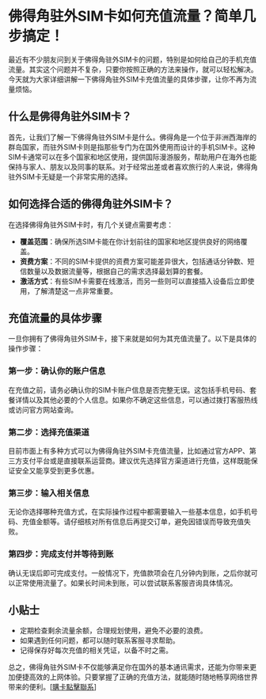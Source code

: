 # 佛得角驻外SIM卡如何充值流量？简单几步搞定！

最近有不少朋友问到关于佛得角驻外SIM卡的问题，特别是如何给自己的手机充值流量。其实这个问题并不复杂，只要你按照正确的方法来操作，就可以轻松解决。今天就为大家详细讲解一下佛得角驻外SIM卡充值流量的具体步骤，让你不再为流量烦恼。

## 什么是佛得角驻外SIM卡？

首先，让我们了解一下佛得角驻外SIM卡是什么。佛得角是一个位于非洲西海岸的群岛国家，而驻外SIM卡则是指那些专门为在国外使用而设计的手机SIM卡。这种SIM卡通常可以在多个国家和地区使用，提供国际漫游服务，帮助用户在海外也能保持与家人、朋友以及同事的联系。对于经常出差或者喜欢旅行的人来说，佛得角驻外SIM卡无疑是一个非常实用的选择。

## 如何选择合适的佛得角驻外SIM卡？

在选择佛得角驻外SIM卡时，有几个关键点需要考虑：

- **覆盖范围**：确保所选SIM卡能在你计划前往的国家和地区提供良好的网络覆盖。
- **资费方案**：不同的SIM卡提供的资费方案可能差异很大，包括通话分钟数、短信数量以及数据流量等，根据自己的需求选择最划算的套餐。
- **激活方式**：有些SIM卡需要在线激活，而另一些则可以直接插入设备后立即使用，了解清楚这一点非常重要。

## 充值流量的具体步骤

一旦你拥有了佛得角驻外SIM卡，接下来就是如何为其充值流量了。以下是具体的操作步骤：

### 第一步：确认你的账户信息

在充值之前，请务必确认你的SIM卡账户信息是否完整无误。这包括手机号码、套餐详情以及其他必要的个人信息。如果你不确定这些信息，可以通过拨打客服热线或访问官方网站查询。

### 第二步：选择充值渠道

目前市面上有多种方式可以为佛得角驻外SIM卡充值流量，比如通过官方APP、第三方支付平台或是直接联系运营商。建议优先选择官方渠道进行充值，这样既能保证安全又能享受到更多优惠。

### 第三步：输入相关信息

无论你选择哪种充值方式，在实际操作过程中都需要输入一些基本信息，如手机号码、充值金额等。请仔细核对所有信息后再提交订单，避免因错误而导致充值失败。

### 第四步：完成支付并等待到账

确认无误后即可完成支付。一般情况下，充值款项会在几分钟内到账，之后你就可以正常使用流量了。如果长时间未到账，可以尝试联系客服咨询具体情况。

## 小贴士

- 定期检查剩余流量余额，合理规划使用，避免不必要的浪费。
- 如果遇到任何问题，都可以随时联系客服寻求帮助。
- 记得保存好每次充值的相关凭证，以备不时之需。

总之，佛得角驻外SIM卡不仅能够满足你在国外的基本通讯需求，还能为你带来更加便捷高效的上网体验。只要掌握了正确的充值方法，就能随时随地畅享网络世界带来的便利。[[購卡點擊聯系](https://t.me/s/esim1088)]